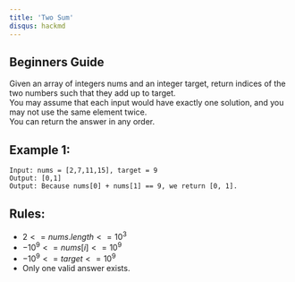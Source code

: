 ```yaml
---
title: 'Two Sum'
disqus: hackmd
---
```


## Beginners Guide

Given an array of integers nums and an integer target, return indices of the two numbers such that they add up to target.  
You may assume that each input would have exactly one solution, and you may not use the same element twice.  
You can return the answer in any order.  


Example 1:
---
```go=
Input: nums = [2,7,11,15], target = 9
Output: [0,1]
Output: Because nums[0] + nums[1] == 9, we return [0, 1].
```

Rules:
---
* $2 <= nums.length <= 10^3$
* $-10^9 <= nums[i] <= 10^9$
* $-10^9 <= target <= 10^9$
* Only one valid answer exists.